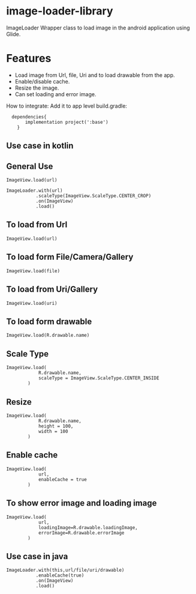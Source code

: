 # image-loader-library
ImageLoader
Wrapper class to load image in the android application using Glide.

# Features
- Load image from Url, file, Uri and to load drawable from the app.
- Enable/disable cache.
- Resize the image.
- Can set loading and error image.

How to integrate:
Add it to app level build.gradle:
```
  dependencies{
       implementation project(':base')
    }
```     
## Use case in kotlin
## General Use
```
ImageView.load(url)

ImageLoader.with(url)
           .scaleType(ImageView.ScaleType.CENTER_CROP)
           .on(ImageView)
           .load() 
```
## To load from Url
```
ImageView.load(url)
```
## To load form File/Camera/Gallery
```
ImageView.load(file)
```
## To load from Uri/Gallery
```
ImageView.load(uri)
```
## To load form drawable
```
ImageView.load(R.drawable.name)
```
## Scale Type
```
ImageView.load(
            R.drawable.name,
            scaleType = ImageView.ScaleType.CENTER_INSIDE
        )
```
## Resize
```
ImageView.load(
            R.drawable.name,
            height = 100,
            width = 100
        )
```
## Enable cache
```
ImageView.load(
            url,
            enableCache = true
        )
```
## To show error image and loading image
```
ImageView.load(
            url,
            loadingImage=R.drawable.loadingImage,
            errorImage=R.drawable.errorImage
        )
```
## Use case in java
```
ImageLoader.with(this,url/file/uri/drawable)
           .enableCache(true)
           .on(ImageView)
           .load() 
```
